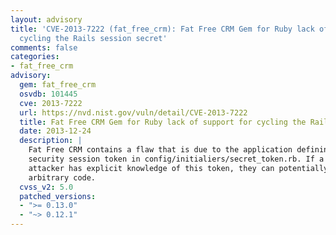 ```yaml
---
layout: advisory
title: 'CVE-2013-7222 (fat_free_crm): Fat Free CRM Gem for Ruby lack of support for
  cycling the Rails session secret'
comments: false
categories:
- fat_free_crm
advisory:
  gem: fat_free_crm
  osvdb: 101445
  cve: 2013-7222
  url: https://nvd.nist.gov/vuln/detail/CVE-2013-7222
  title: Fat Free CRM Gem for Ruby lack of support for cycling the Rails session secret
  date: 2013-12-24
  description: |
    Fat Free CRM contains a flaw that is due to the application defining a static
    security session token in config/initialiers/secret_token.rb. If a remote
    attacker has explicit knowledge of this token, they can potentially execute
    arbitrary code.
  cvss_v2: 5.0
  patched_versions:
  - ">= 0.13.0"
  - "~> 0.12.1"
---
```

